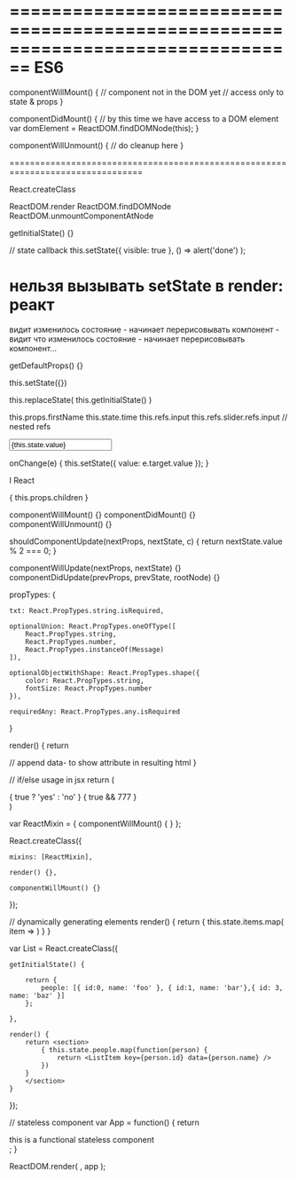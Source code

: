 ================================================================================
ES6
================================================================================

componentWillMount() {
    // component not in the DOM yet
    // access only to state & props
}

componentDidMount() {
    // by this time we have access to a DOM element
    var domElement = ReactDOM.findDOMNode(this);
}

componentWillUnmount() {
    // do cleanup here
}

================================================================================

React.createClass

ReactDOM.render
ReactDOM.findDOMNode
ReactDOM.unmountComponentAtNode

getInitialState() {}

// state callback
this.setState({ visible: true }, () => alert('done') );

# нельзя вызывать setState в render: реакт
видит изменилось состояние - начинает перерисовывать компонент - видит что
изменилось состояние - начинает перерисовывать компонент...

getDefaultProps() {}

this.setState({})

this.replaceState( this.getInitialState() )

this.props.firstName
this.state.time
this.refs.input
this.refs.slider.refs.input                       // nested refs

<input value={this.state.value} onChange={this.onChange} />

onChange(e) {
    this.setState({ value: e.target.value });
}


<BButton>I <BHeart/> React</BButton>
<div>{ this.props.children }</div>


componentWillMount() {}
componentDidMount() {}
componentWillUnmount() {}

shouldComponentUpdate(nextProps, nextState, c) {
    return nextState.value % 2 === 0;
}

componentWillUpdate(nextProps, nextState) {}
componentDidUpdate(prevProps, prevState, rootNode) {}

propTypes: {

    txt: React.PropTypes.string.isRequired,

    optionalUnion: React.PropTypes.oneOfType([
        React.PropTypes.string,
        React.PropTypes.number,
        React.PropTypes.instanceOf(Message)
    ]),

    optionalObjectWithShape: React.PropTypes.shape({
        color: React.PropTypes.string,
        fontSize: React.PropTypes.number
    }),

    requiredAny: React.PropTypes.any.isRequired

}

render() {
    return <div data-rendered="true"></div>                   // append data- to show attribute in resulting html
}

// if/else usage in jsx
    return (<div>
        { true ? 'yes' : 'no' }
        { true && 777         }
    </div>)




var ReactMixin = {
    componentWillMount() { }
};

React.createClass({

    mixins: [ReactMixin],

    render() {},

    componentWillMount() {}
});





// dynamically generating elements
render() {
    return { this.state.items.map( item => <Element key={item.id} someData={item.value} /> ) }
}

var List = React.createClass({

    getInitialState() {

        return {
            people: [{ id:0, name: 'foo' }, { id:1, name: 'bar'},{ id: 3, name: 'baz' }]
        };

    },

    render() {
        return <section>
            { this.state.people.map(function(person) {
                return <ListItem key={person.id} data={person.name} />
            })
        }
        </section>
    }

});


// stateless component
var App = function() {
    return <div>this is a functional stateless component</div>;
}

ReactDOM.render( <App/>, app );
